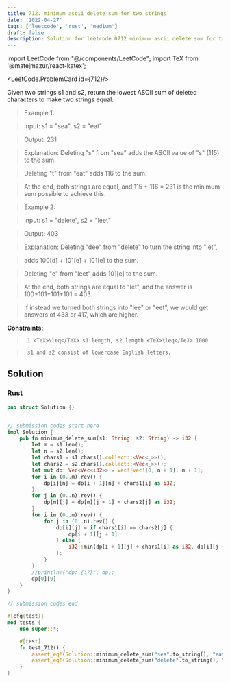 ```yaml
---
title: 712. minimum ascii delete sum for two strings
date: '2022-04-27'
tags: ['leetcode', 'rust', 'medium']
draft: false
description: Solution for leetcode 0712 minimum ascii delete sum for two strings
---
```

import LeetCode from "@/components/LeetCode";
import TeX from '@matejmazur/react-katex';

<LeetCode.ProblemCard id={712}/>
 

  Given two strings s1 and s2, return the lowest ASCII sum of deleted characters to make two strings equal.

   

 >   Example 1:

  

 >   Input: s1 <TeX>=</TeX> "sea", s2 <TeX>=</TeX> "eat"

 >   Output: 231

 >   Explanation: Deleting "s" from "sea" adds the ASCII value of "s" (115) to the sum.

 >   Deleting "t" from "eat" adds 116 to the sum.

 >   At the end, both strings are equal, and 115 + 116 <TeX>=</TeX> 231 is the minimum sum possible to achieve this.

  

 >   Example 2:

  

 >   Input: s1 <TeX>=</TeX> "delete", s2 <TeX>=</TeX> "leet"

 >   Output: 403

 >   Explanation: Deleting "dee" from "delete" to turn the string into "let",

 >   adds 100[d] + 101[e] + 101[e] to the sum.

 >   Deleting "e" from "leet" adds 101[e] to the sum.

 >   At the end, both strings are equal to "let", and the answer is 100+101+101+101 <TeX>=</TeX> 403.

 >   If instead we turned both strings into "lee" or "eet", we would get answers of 433 or 417, which are higher.

  

   

  **Constraints:**

  

 >   	1 <TeX>\leq</TeX> s1.length, s2.length <TeX>\leq</TeX> 1000

 >   	s1 and s2 consist of lowercase English letters.


## Solution
### Rust
```rust
pub struct Solution {}


// submission codes start here
impl Solution {
    pub fn minimum_delete_sum(s1: String, s2: String) -> i32 {
        let m = s1.len();
        let n = s2.len();
        let chars1 = s1.chars().collect::<Vec<_>>();
        let chars2 = s2.chars().collect::<Vec<_>>();
        let mut dp: Vec<Vec<i32>> = vec![vec![0; n + 1]; m + 1];
        for i in (0..m).rev() {
            dp[i][n] = dp[i + 1][n] + chars1[i] as i32;
        }
        for j in (0..n).rev() {
            dp[m][j] = dp[m][j + 1] + chars2[j] as i32;
        }
        for i in (0..m).rev() {
            for j in (0..n).rev() {
                dp[i][j] = if chars1[i] == chars2[j] {
                    dp[i + 1][j + 1]
                } else {
                    i32::min(dp[i + 1][j] + chars1[i] as i32, dp[i][j + 1] + chars2[j] as i32)
                };
            }
        }
        //println!("dp: {:?}", dp);
        dp[0][0]
    }
}

// submission codes end

#[cfg(test)]
mod tests {
    use super::*;

    #[test]
    fn test_712() {
        assert_eq!(Solution::minimum_delete_sum("sea".to_string(), "eat".to_string()), 231);
        assert_eq!(Solution::minimum_delete_sum("delete".to_string(), "leet".to_string()), 403);
    }
}

```
